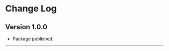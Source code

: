 # Change Log

## Version 1.0.0

  * Package published.

------------------------------------------------------------------------------------------------------------------------
